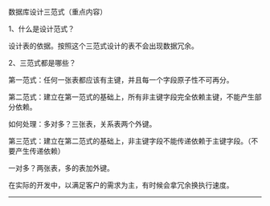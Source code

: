 数据库设计三范式（重点内容）



1、什么是设计范式？

设计表的依据。按照这个三范式设计的表不会出现数据冗余。



2、三范式都是哪些？

第一范式：任何一张表都应该有主键，并且每一个字段原子性不可再分。

第二范式：建立在第一范式的基础上，所有非主键字段完全依赖主键，不能产生部分依赖。

如何处理：多对多？三张表，关系表两个外键。



第三范式：建立在第二范式的基础上，非主键字段不能传递依赖于主键字段。（不要产生传递依赖）

一对多？两张表，多的表加外键。



在实际的开发中，以满足客户的需求为主，有时候会拿冗余换执行速度。

-----


